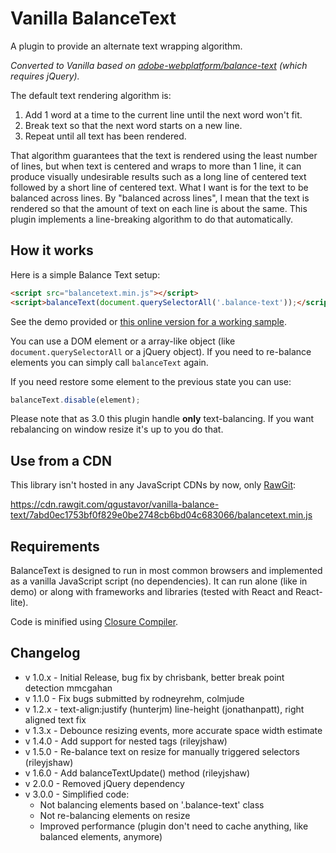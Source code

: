 # Vanilla BalanceText

A plugin to provide an alternate text wrapping algorithm.

*Converted to Vanilla based on [adobe-webplatform/balance-text](https://github.com/adobe-webplatform/balance-text) (which requires jQuery).*

The default text rendering algorithm is:

1. Add 1 word at a time to the current line until the next word won't fit.
2. Break text so that the next word starts on a new line.
3. Repeat until all text has been rendered.

That algorithm guarantees that the text is rendered using the least number of lines, but when text is centered and wraps to more than 1 line, it can produce visually undesirable results such as a long line of centered text followed by a short line of centered text. What I want is for the text to be balanced across lines. By "balanced across lines", I mean that the text is rendered so that the amount of text on each line is about the same. This plugin implements a line-breaking algorithm to do that automatically.

## How it works
Here is a simple Balance Text setup:

```html
<script src="balancetext.min.js"></script>
<script>balanceText(document.querySelectorAll('.balance-text'));</script>
```

See the demo provided or [this online version for a working sample](https://qgustavor.github.io/vanilla-balance-text/demo/index.html).

You can use a DOM element or a array-like object (like `document.querySelectorAll`
or a jQuery object). If you need to re-balance elements you can simply call `balanceText` again.

If you need restore some element to the previous state you can use:

```javascript
balanceText.disable(element);
```

Please note that as 3.0 this plugin handle **only** text-balancing. If you want
rebalancing on window resize it's up to you do that.

## Use from a CDN

This library isn't hosted in any JavaScript CDNs by now, only [RawGit](https://rawgit.com):

https://cdn.rawgit.com/qgustavor/vanilla-balance-text/7abd0ec1753bf0f829e0be2748cb6bd04c683066/balancetext.min.js

## Requirements
BalanceText is designed to run in most common browsers and implemented as a
vanilla JavaScript script (no dependencies). It can run alone (like in demo) or
along with frameworks and libraries (tested with React and React-lite).

Code is minified using [Closure Compiler](https://developers.google.com/closure/compiler/).

## Changelog
* v 1.0.x - Initial Release, bug fix by chrisbank, better break point detection mmcgahan
* v 1.1.0 - Fix bugs submitted by rodneyrehm, colmjude
* v 1.2.x - text-align:justify (hunterjm) line-height (jonathanpatt), right aligned text fix
* v 1.3.x - Debounce resizing events, more accurate space width estimate
* v 1.4.0 - Add support for nested tags (rileyjshaw)
* v 1.5.0 - Re-balance text on resize for manually triggered selectors (rileyjshaw)
* v 1.6.0 - Add balanceTextUpdate() method (rileyjshaw)
* v 2.0.0 - Removed jQuery dependency
* v 3.0.0 - Simplified code:
    * Not balancing elements based on '.balance-text' class
    * Not re-balancing elements on resize
    * Improved performance (plugin don't need to cache anything, like balanced elements, anymore)
